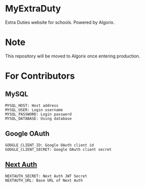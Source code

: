# MyExtraDuty
Extra Duties website for schools. Powered by Algorix.

# Note
This repository will be moved to Algorix once entering production.

# For Contributors

## MySQL
```
MYSQL_HOST: Host address
MYSQL_USER: Login username
MYSQL_PASSWORD: Login password
MYSQL_DATABASE: Using database
```

## Google OAuth
```
GOOGLE_CLIENT_ID: Google OAuth client id
GOOGLE_CLIENT_SECRET: Google OAuth client secret
```

## [Next Auth](https://next-auth.js.org/configuration/options)
```
NEXTAUTH_SECRET: Next Auth JWT Secret
NEXTAUTH_URL: Base URL of Next Auth
```